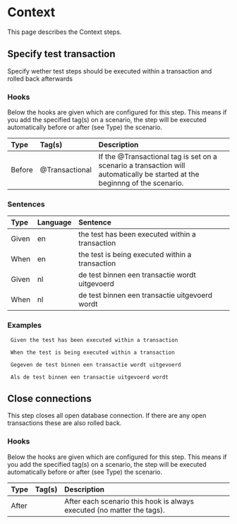 # Context
This page describes the Context steps.

## Specify test transaction
Specify wether test steps should be executed within a transaction and rolled back afterwards

### Hooks
Below the hooks are given which are configured for this step. This means if you add the specified tag(s) on a scenario, the step will be executed automatically before or after (see Type) the scenario.

| Type          | Tag(s)         | Description      |
|:---           |:---              |:---           |
| Before | @Transactional | If the @Transactional tag is set on a scenario a transaction will automatically be started at the beginnng of the scenario. |

### Sentences
| Type          | Language         | Sentence      |
|:---           |:---              |:---           |
| Given | en | the test has been executed within a transaction |
| When | en | the test is being executed within a transaction |
| Given | nl | de test binnen een transactie wordt uitgevoerd |
| When | nl | de test binnen een transactie uitgevoerd wordt |



### Examples


```gherkin
 Given the test has been executed within a transaction
```


```gherkin
 When the test is being executed within a transaction
```


```gherkin
 Gegeven de test binnen een transactie wordt uitgevoerd
```


```gherkin
 Als de test binnen een transactie uitgevoerd wordt
```

## Close connections
This step closes all open database connection. If there are any open transactions these are also rolled back.

### Hooks
Below the hooks are given which are configured for this step. This means if you add the specified tag(s) on a scenario, the step will be executed automatically before or after (see Type) the scenario.

| Type          | Tag(s)         | Description      |
|:---           |:---              |:---           |
| After |  | After each scenario this hook is always executed (no matter the tags). |






